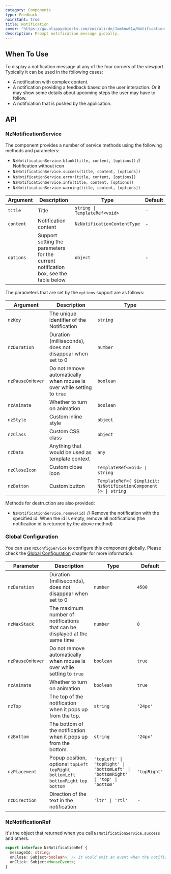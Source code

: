 ```yaml
---
category: Components
type: Feedback
noinstant: true
title: Notification
cover: 'https://gw.alipayobjects.com/zos/alicdn/Jxm5nw61w/Notification.svg'
description: Prompt notification message globally.
---
```


## When To Use

To display a notification message at any of the four corners of the viewport. Typically it can be
used in the following cases:

- A notification with complex content.
- A notification providing a feedback based on the user interaction. Or it may show some details
  about upcoming steps the user may have to follow.
- A notification that is pushed by the application.

## API

### NzNotificationService

The component provides a number of service methods using the following methods and parameters:

- `NzNotificationService.blank(title, content, [options])` // Notification without icon
- `NzNotificationService.success(title, content, [options])`
- `NzNotificationService.error(title, content, [options])`
- `NzNotificationService.info(title, content, [options])`
- `NzNotificationService.warning(title, content, [options])`

| Argument  | Description                                                                          | Type                          | Default |
| --------- | ------------------------------------------------------------------------------------ | ----------------------------- | ------- |
| `title`   | Title                                                                                | `string \| TemplateRef<void>` | -       |
| `content` | Notification content                                                                 | `NzNotificationContentType`   | -       |
| `options` | Support setting the parameters for the current notification box, see the table below | `object`                      | -       |

The parameters that are set by the `options` support are as follows:

| Argument         | Description                                                            | Type                                                            |
| ---------------- | ---------------------------------------------------------------------- | --------------------------------------------------------------- |
| `nzKey`          | The unique identifier of the Notification                              | `string`                                                        |
| `nzDuration`     | Duration (milliseconds), does not disappear when set to 0              | `number`                                                        |
| `nzPauseOnHover` | Do not remove automatically when mouse is over while setting to `true` | `boolean`                                                       |
| `nzAnimate`      | Whether to turn on animation                                           | `boolean`                                                       |
| `nzStyle`        | Custom inline style                                                    | `object`                                                        |
| `nzClass`        | Custom CSS class                                                       | `object`                                                        |
| `nzData`         | Anything that would be used as template context                        | `any`                                                           |
| `nzCloseIcon`    | Custom close icon                                                      | `TemplateRef<void> \| string`                                   |
| `nzButton`       | Custom button                                                          | `TemplateRef<{ $implicit: NzNotificationComponent }> \| string` |

Methods for destruction are also provided:

- `NzNotificationService.remove(id)` // Remove the notification with the specified id. When the id is empty, remove all notifications (the notification id is returned by the above method)

### Global Configuration

You can use `NzConfigService` to configure this component globally. Please check the [Global Configuration](/docs/global-config/en) chapter for more information.

| Parameter        | Description                                                                             | Type                                                                            | Default      |
| ---------------- | --------------------------------------------------------------------------------------- | ------------------------------------------------------------------------------- | ------------ |
| `nzDuration`     | Duration (milliseconds), does not disappear when set to 0                               | `number`                                                                        | `4500`       |
| `nzMaxStack`     | The maximum number of notifications that can be displayed at the same time              | `number`                                                                        | `8`          |
| `nzPauseOnHover` | Do not remove automatically when mouse is over while setting to `true`                  | `boolean`                                                                       | `true`       |
| `nzAnimate`      | Whether to turn on animation                                                            | `boolean`                                                                       | `true`       |
| `nzTop`          | The top of the notification when it pops up from the top.                               | `string`                                                                        | `'24px'`     |
| `nzBottom`       | The bottom of the notification when it pops up from the bottom.                         | `string`                                                                        | `'24px'`     |
| `nzPlacement`    | Popup position, optional `topLeft` `topRight` `bottomLeft` `bottomRight` `top` `bottom` | `'topLeft' \| 'topRight' \| 'bottomLeft' \| 'bottomRight' \| 'top' \| 'bottom'` | `'topRight'` |
| `nzDirection`    | Direction of the text in the notification                                               | `'ltr' \| 'rtl'`                                                                | -            |

### NzNotificationRef

It's the object that returned when you call `NzNotificationService.success` and others.

```ts
export interface NzNotificationRef {
  messageId: string;
  onClose: Subject<boolean>; // It would emit an event when the notification is closed, and emit a `true` if it's closed by user
  onClick: Subject<MouseEvent>;
}
```
